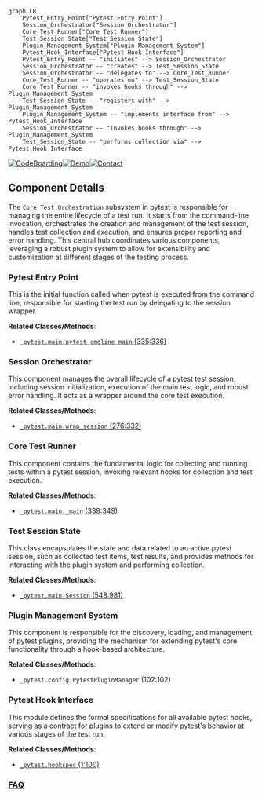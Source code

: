 ```mermaid
graph LR
    Pytest_Entry_Point["Pytest Entry Point"]
    Session_Orchestrator["Session Orchestrator"]
    Core_Test_Runner["Core Test Runner"]
    Test_Session_State["Test Session State"]
    Plugin_Management_System["Plugin Management System"]
    Pytest_Hook_Interface["Pytest Hook Interface"]
    Pytest_Entry_Point -- "initiates" --> Session_Orchestrator
    Session_Orchestrator -- "creates" --> Test_Session_State
    Session_Orchestrator -- "delegates to" --> Core_Test_Runner
    Core_Test_Runner -- "operates on" --> Test_Session_State
    Core_Test_Runner -- "invokes hooks through" --> Plugin_Management_System
    Test_Session_State -- "registers with" --> Plugin_Management_System
    Plugin_Management_System -- "implements interface from" --> Pytest_Hook_Interface
    Session_Orchestrator -- "invokes hooks through" --> Plugin_Management_System
    Test_Session_State -- "performs collection via" --> Pytest_Hook_Interface
```
[![CodeBoarding](https://img.shields.io/badge/Generated%20by-CodeBoarding-9cf?style=flat-square)](https://github.com/CodeBoarding/CodeBoarding)[![Demo](https://img.shields.io/badge/Try%20our-Demo-blue?style=flat-square)](https://www.codeboarding.org/demo)[![Contact](https://img.shields.io/badge/Contact%20us%20-%20contact@codeboarding.org-lightgrey?style=flat-square)](mailto:contact@codeboarding.org)

## Component Details

The `Core Test Orchestration` subsystem in pytest is responsible for managing the entire lifecycle of a test run. It starts from the command-line invocation, orchestrates the creation and management of the test session, handles test collection and execution, and ensures proper reporting and error handling. This central hub coordinates various components, leveraging a robust plugin system to allow for extensibility and customization at different stages of the testing process.

### Pytest Entry Point
This is the initial function called when pytest is executed from the command line, responsible for starting the test run by delegating to the session wrapper.


**Related Classes/Methods**:

- <a href="https://github.com/pytest-dev/pytest/blob/master/src/_pytest/main.py#L335-L336" target="_blank" rel="noopener noreferrer">`_pytest.main.pytest_cmdline_main` (335:336)</a>


### Session Orchestrator
This component manages the overall lifecycle of a pytest test session, including session initialization, execution of the main test logic, and robust error handling. It acts as a wrapper around the core test execution.


**Related Classes/Methods**:

- <a href="https://github.com/pytest-dev/pytest/blob/master/src/_pytest/main.py#L276-L332" target="_blank" rel="noopener noreferrer">`_pytest.main.wrap_session` (276:332)</a>


### Core Test Runner
This component contains the fundamental logic for collecting and running tests within a pytest session, invoking relevant hooks for collection and test execution.


**Related Classes/Methods**:

- <a href="https://github.com/pytest-dev/pytest/blob/master/src/_pytest/main.py#L339-L349" target="_blank" rel="noopener noreferrer">`_pytest.main._main` (339:349)</a>


### Test Session State
This class encapsulates the state and data related to an active pytest session, such as collected test items, test results, and provides methods for interacting with the plugin system and performing collection.


**Related Classes/Methods**:

- <a href="https://github.com/pytest-dev/pytest/blob/master/src/_pytest/main.py#L548-L981" target="_blank" rel="noopener noreferrer">`_pytest.main.Session` (548:981)</a>


### Plugin Management System
This component is responsible for the discovery, loading, and management of pytest plugins, providing the mechanism for extending pytest's core functionality through a hook-based architecture.


**Related Classes/Methods**:

- `_pytest.config.PytestPluginManager` (102:102)


### Pytest Hook Interface
This module defines the formal specifications for all available pytest hooks, serving as a contract for plugins to extend or modify pytest's behavior at various stages of the test run.


**Related Classes/Methods**:

- <a href="https://github.com/pytest-dev/pytest/blob/master/src/_pytest/hookspec.py#L1-L100" target="_blank" rel="noopener noreferrer">`_pytest.hookspec` (1:100)</a>




### [FAQ](https://github.com/CodeBoarding/GeneratedOnBoardings/tree/main?tab=readme-ov-file#faq)